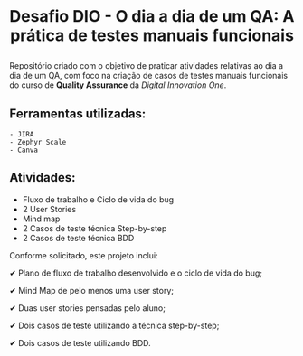 <h1 align="center">
    <br>
    <p align="center"> Desafio DIO - O dia a dia de um QA: A prática de testes manuais funcionais<p>
</h1>

Repositório criado com o objetivo de praticar atividades relativas ao dia a dia de um QA, com foco na criação de casos de testes manuais funcionais do curso de **Quality Assurance** da *Digital Innovation One*.


##  Ferramentas utilizadas:

```
- JIRA
- Zephyr Scale
- Canva
```

##  Atividades:

- Fluxo de trabalho e Ciclo de vida do bug
- 2 User Stories
- Mind map
- 2 Casos de teste técnica Step-by-step
- 2 Casos de teste técnica  BDD

Conforme solicitado, este projeto inclui:

✔ Plano de fluxo de trabalho desenvolvido e o ciclo de vida do bug;

✔ Mind Map de pelo menos uma user story;

✔ Duas user stories pensadas pelo aluno;

✔ Dois casos de teste utilizando a técnica step-by-step;

✔ Dois casos de teste utilizando BDD.
